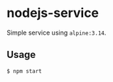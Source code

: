 # nodejs-service

Simple service using `alpine:3.14`.

## Usage

```shell
$ npm start
```

 
 

 




 




